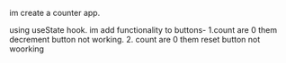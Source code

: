 im create a counter app.

using useState hook.
im add functionality to buttons-
1.count are 0 them decrement button not working.
2. count are 0 them reset button not woorking
